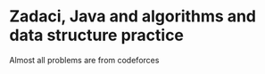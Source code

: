 # Zadaci, Java and algorithms and data structure practice 
Almost all problems are from codeforces 
